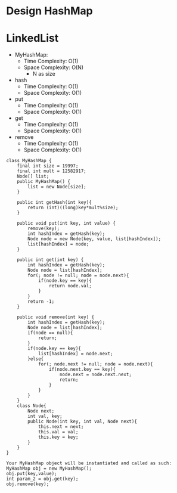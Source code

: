 # Design HashMap

# LinkedList

- MyHashMap:
  - Time Complexity: O(1)
  - Space Complexity: O(N)
    - N as size
- hash
  - Time Complexity: O(1)
  - Space Complexity: O(1)
- put
  - Time Complexity: O(1)
  - Space Complexity: O(1)
- get
  - Time Complexity: O(1)
  - Space Complexity: O(1)
- remove
  - Time Complexity: O(1)
  - Space Complexity: O(1)

```
class MyHashMap {
    final int size = 19997;
    final int mult = 12582917;
    Node[] list;
    public MyHashMap() {
        list = new Node[size];
    }

    public int getHash(int key){
        return (int)((long)key*mult%size);
    }

    public void put(int key, int value) {
        remove(key);
        int hashIndex = getHash(key);
        Node node = new Node(key, value, list[hashIndex]);
        list[hashIndex] = node;
    }

    public int get(int key) {
        int hashIndex = getHash(key);
        Node node = list[hashIndex];
        for(; node != null; node = node.next){
            if(node.key == key){
                return node.val;
            }
        }
        return -1;
    }

    public void remove(int key) {
        int hashIndex = getHash(key);
        Node node = list[hashIndex];
        if(node == null){
            return;
        }
        if(node.key == key){
            list[hashIndex] = node.next;
        }else{
            for(; node.next != null; node = node.next){
                if(node.next.key == key){
                    node.next = node.next.next;
                    return;
                }
            }
        }
    }
    class Node{
        Node next;
        int val, key;
        public Node(int key, int val, Node next){
            this.next = next;
            this.val = val;
            this.key = key;
        }
    }
}
```

```
Your MyHashMap object will be instantiated and called as such:
MyHashMap obj = new MyHashMap();
obj.put(key,value);
int param_2 = obj.get(key);
obj.remove(key);
```
